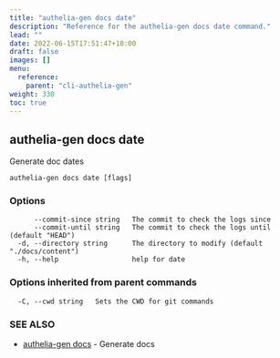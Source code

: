 ```yaml
---
title: "authelia-gen docs date"
description: "Reference for the authelia-gen docs date command."
lead: ""
date: 2022-06-15T17:51:47+10:00
draft: false
images: []
menu:
  reference:
    parent: "cli-authelia-gen"
weight: 330
toc: true
---
```


## authelia-gen docs date

Generate doc dates

```
authelia-gen docs date [flags]
```

### Options

```
      --commit-since string   The commit to check the logs since
      --commit-until string   The commit to check the logs until (default "HEAD")
  -d, --directory string      The directory to modify (default "./docs/content")
  -h, --help                  help for date
```

### Options inherited from parent commands

```
  -C, --cwd string   Sets the CWD for git commands
```

### SEE ALSO

* [authelia-gen docs](authelia-gen_docs.md)	 - Generate docs

